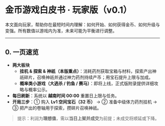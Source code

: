 # 金币游戏白皮书 · 玩家版（v0.1）

本文面向玩家，帮助你在最短时间内理解：如何开始、如何获得金币、如何升级与变强。所有数值以游戏内为准，未来可能为平衡进行调整。

---

## 0. 一页速览
- **两大板块**
  - **挂机 & 探索 & 神祇（本版重点）**：消耗药剂获取宝箱与材料，探索产出神祇碎片，召唤神祇并通过神力药剂持续产币；用宝石提升上限与加成。
  - **概率类小游戏（大逃杀 / 钓鱼 / 赛马）**：即将上线，正式版附录提供详细攻略与概率公示。
- **每日刷新**：系统以 **越南时间 00:00** 重置日上限与任务。
- **开局三步**：① 购入 **Lv1 空间宝石（32 币）** → ② 准备中级体力药剂挂机 → ③ 把产出的卷轴用于探索，攒碎片召唤神祇。

> 提示：利润为**理想值**，需以**当日上架并成交**为前提；未成交将顺延或下降。
